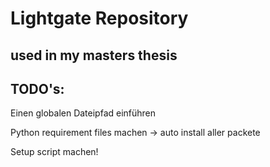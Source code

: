 # Lightgate Repository
## used in my masters thesis

## TODO's:

Einen globalen Dateipfad einführen

Python requirement files machen -> auto install aller packete

Setup script machen!
